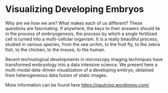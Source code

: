 # Visualizing Developing Embryos

Why are we how we are? What makes each of us different? These questions are fascinating. If anywhere, the keys to their answers should lie in the process of embryogenesis, the process by which a single fertilized cell is turned into a multi-cellular organism. It is a really beautiful process, studied in various species, from the sea urchin, to the fruit fly, to the zebra fish, to the chicken, to the mouse, to the human.

Recent technological developments in microscopy imaging techniques have transformed embryology into a data intensive science. We present here a multi-modal data-driven visualization of a developing embryo, obtained from heterogeneous data fusion of static images.


More information can be found here <a href=" https://paulcinq.wordpress.com/ "> https://paulcinq.wordpress.com/ </a>
